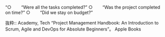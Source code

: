 “○        “Were all the tasks completed?”
○        “Was the project completed on time?”
○        “Did we stay on budget?”

抜粋:: Academy, Tech  “Project Management Handbook: An Introduction to Scrum, Agile and DevOps for Absolute Beginners”。 Apple Books  
